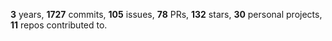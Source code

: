 **3** years, **1727** commits, **105** issues, **78** PRs, **132** stars, **30** personal projects, **11** repos contributed to.
